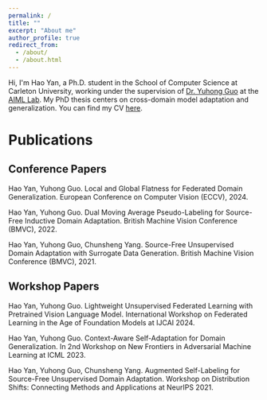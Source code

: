```yaml
---
permalink: /
title: ""
excerpt: "About me"
author_profile: true
redirect_from: 
  - /about/
  - /about.html
---
```


Hi, I'm Hao Yan, a Ph.D. student in the School of Computer Science at Carleton University, working under the supervision of [Dr. Yuhong Guo](https://people.scs.carleton.ca/~yuhongguo/index.html) at the [AIML Lab](https://aiml.carleton.ca/). My PhD thesis centers on cross-domain model adaptation and generalization.
You can find my CV [here](/files/Hao_Yan_Resume.pdf).

# Publications
## Conference Papers
Hao Yan, Yuhong Guo. Local and Global Flatness for Federated Domain Generalization. European Conference on Computer Vision (ECCV), 2024.

Hao Yan, Yuhong Guo. Dual Moving Average Pseudo-Labeling for Source-Free Inductive Domain Adaptation. British Machine Vision Conference (BMVC), 2022.

Hao Yan, Yuhong Guo, Chunsheng Yang. Source-Free Unsupervised Domain Adaptation with Surrogate Data Generation. British Machine Vision Conference (BMVC), 2021.


## Workshop Papers
Hao Yan, Yuhong Guo. Lightweight Unsupervised Federated Learning with Pretrained Vision Language Model. International Workshop on Federated Learning in the Age of Foundation Models at IJCAI 2024.

Hao Yan, Yuhong Guo. Context-Aware Self-Adaptation for Domain Generalization. In 2nd Workshop on New Frontiers in Adversarial Machine Learning at ICML 2023.

Hao Yan, Yuhong Guo, Chunsheng Yang. Augmented Self-Labeling for Source-Free Unsupervised Domain Adaptation. Workshop on Distribution Shifts: Connecting Methods and Applications at NeurIPS 2021.
